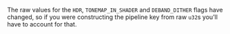 The raw values for the `HDR`, `TONEMAP_IN_SHADER` and `DEBAND_DITHER` flags have changed, so if you were constructing the pipeline key from raw `u32`s you’ll have to account for that.
